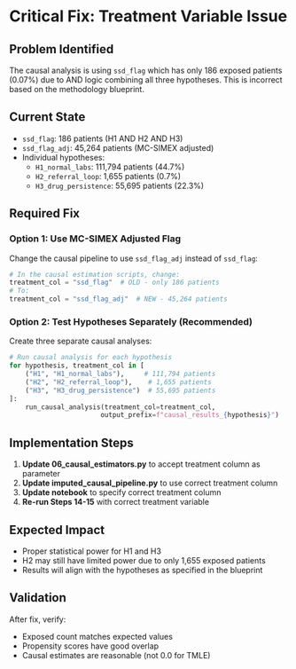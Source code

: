 # Critical Fix: Treatment Variable Issue

## Problem Identified
The causal analysis is using `ssd_flag` which has only 186 exposed patients (0.07%) due to AND logic combining all three hypotheses. This is incorrect based on the methodology blueprint.

## Current State
- `ssd_flag`: 186 patients (H1 AND H2 AND H3)
- `ssd_flag_adj`: 45,264 patients (MC-SIMEX adjusted)
- Individual hypotheses:
  - `H1_normal_labs`: 111,794 patients (44.7%)
  - `H2_referral_loop`: 1,655 patients (0.7%)
  - `H3_drug_persistence`: 55,695 patients (22.3%)

## Required Fix

### Option 1: Use MC-SIMEX Adjusted Flag
Change the causal pipeline to use `ssd_flag_adj` instead of `ssd_flag`:

```python
# In the causal estimation scripts, change:
treatment_col = "ssd_flag"  # OLD - only 186 patients
# To:
treatment_col = "ssd_flag_adj"  # NEW - 45,264 patients
```

### Option 2: Test Hypotheses Separately (Recommended)
Create three separate causal analyses:

```python
# Run causal analysis for each hypothesis
for hypothesis, treatment_col in [
    ("H1", "H1_normal_labs"),     # 111,794 patients
    ("H2", "H2_referral_loop"),    # 1,655 patients  
    ("H3", "H3_drug_persistence")  # 55,695 patients
]:
    run_causal_analysis(treatment_col=treatment_col, 
                       output_prefix=f"causal_results_{hypothesis}")
```

## Implementation Steps

1. **Update 06_causal_estimators.py** to accept treatment column as parameter
2. **Update imputed_causal_pipeline.py** to use correct treatment column
3. **Update notebook** to specify correct treatment column
4. **Re-run Steps 14-15** with correct treatment variable

## Expected Impact
- Proper statistical power for H1 and H3
- H2 may still have limited power due to only 1,655 exposed patients
- Results will align with the hypotheses as specified in the blueprint

## Validation
After fix, verify:
- Exposed count matches expected values
- Propensity scores have good overlap
- Causal estimates are reasonable (not 0.0 for TMLE)